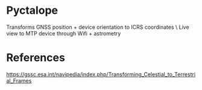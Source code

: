 # Pyctalope

Transforms GNSS position + device orientation to ICRS coordinates \\
Live view to MTP device through Wifi + astrometry

# References

https://gssc.esa.int/navipedia/index.php/Transforming_Celestial_to_Terrestrial_Frames